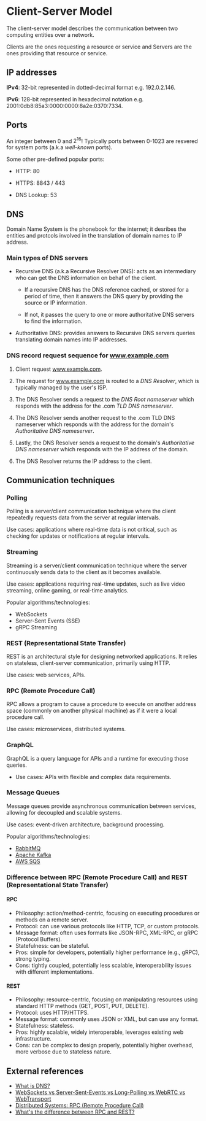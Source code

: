 # Client-Server Model

The client-server model describes the communication between two computing entities over a network.

Clients are the ones requesting a resource or service and Servers are the ones providing that resource or service.

## IP addresses

**IPv4**: 32-bit represented in dotted-decimal format e.g. 192.0.2.146.

**IPv6**: 128-bit represented in hexadecimal notation e.g. 2001:0db8:85a3:0000:0000:8a2e:0370:7334.

## Ports

An integer between 0 and $2^{16}$! Typically ports between 0-1023 are resvered for system ports (a.k.a *well-known* ports).

 Some other pre-defined popular ports:

- HTTP: 80

- HTTPS: 8843 / 443

- DNS Lookup: 53

## DNS

Domain Name System is the phonebook for the internet; it desribes the entities and protcols involved in the translation of domain names to IP address.

### Main types of DNS servers

- Recursive DNS (a.k.a Recursive Resolver DNS): acts as an intermediary who can get the DNS information on behaf of the client.
  
  - If a recursive DNS has the DNS reference cached, or stored for a period of time, then it answers the DNS query by providing the source or IP information.
  
  - If not, it passes the query to one or more authoritative DNS servers to find the information.

- Authoritative DNS: provides answers to Recursive DNS servers queries translating domain names into IP addresses.

### DNS record request sequence for www.example.com

1. Client request www.example.com.

2. The request for www.example.com is routed to a *DNS Resolver*, which is typically managed by the user's ISP.

3. The DNS Resolver sends a request to the *DNS Root nameserver* which responds with the address for the .com *TLD DNS nameserver*.

4. The DNS Resolver sends another request to the .com TLD DNS nameserver which responds with the address for the domain's *Authoritative DNS nameserver*.

5. Lastly, the DNS Resolver sends a request to the domain's *Authoritative DNS nameserver* which responds with the IP address of the domain.

6. The DNS Resolver returns the IP address to the client.

## Communication techniques

### Polling

Polling is a server/client communication technique where the client repeatedly requests data from the server at regular intervals.

Use cases: applications where real-time data is not critical, such as checking for updates or notifications at regular intervals.

### Streaming

Streaming is a server/client communication technique where the server continuously sends data to the client as it becomes available.

Use cases: applications requiring real-time updates, such as live video streaming, online gaming, or real-time analytics.

Popular algorithms/technologies:

- WebSockets
- Server-Sent Events (SSE)
- gRPC Streaming

### REST (Representational State Transfer)

REST is an architectural style for designing networked applications. It relies on stateless, client-server communication, primarily using HTTP.

Use cases: web services, APIs.

### RPC (Remote Procedure Call)

RPC allows a program to cause a procedure to execute on another address space (commonly on another physical machine) as if it were a local procedure call.

Use cases: microservices, distributed systems.

### GraphQL

GraphQL is a query language for APIs and a runtime for executing those queries.

- Use cases: APIs with flexible and complex data requirements.

### Message Queues

Message queues provide asynchronous communication between services, allowing for decoupled and scalable systems.

Use cases: event-driven architecture, background processing.

Popular algorithms/technologies:

- [RabbitMQ](https://www.rabbitmq.com/)
- [Apache Kafka](https://kafka.apache.org/)
- [AWS SQS](https://aws.amazon.com/sqs/)

### Difference between RPC (Remote Procedure Call) and REST (Representational State Transfer)

#### RPC

- Philosophy: action/method-centric, focusing on executing procedures or methods on a remote server.
- Protocol: can use various protocols like HTTP, TCP, or custom protocols.
- Message format: often uses formats like JSON-RPC, XML-RPC, or gRPC (Protocol Buffers).
- Statefulness: can be stateful.
- Pros: simple for developers, potentially higher performance (e.g., gRPC), strong typing.
- Cons: tightly coupled, potentially less scalable, interoperability issues with different implementations.

#### REST

- Philosophy: resource-centric, focusing on manipulating resources using standard HTTP methods (GET, POST, PUT, DELETE).
- Protocol: uses HTTP/HTTPS.
- Message format: commonly uses JSON or XML, but can use any format.
- Statefulness: stateless.
- Pros: highly scalable, widely interoperable, leverages existing web infrastructure.
- Cons: can be complex to design properly, potentially higher overhead, more verbose due to stateless nature.

## External references

- [What is DNS?](https://aws.amazon.com/route53/what-is-dns)
- [WebSockets vs Server-Sent-Events vs Long-Polling vs WebRTC vs WebTransport](https://rxdb.info/articles/websockets-sse-polling-webrtc-webtransport.html)
- [Distributed Systems: RPC (Remote Procedure Call)](https://www.youtube.com/watch?v=S2osKiqQG9s&ab_channel=MartinKleppmann)
- [What's the difference between RPC and REST?](https://aws.amazon.com/compare/the-difference-between-rpc-and-rest/)
